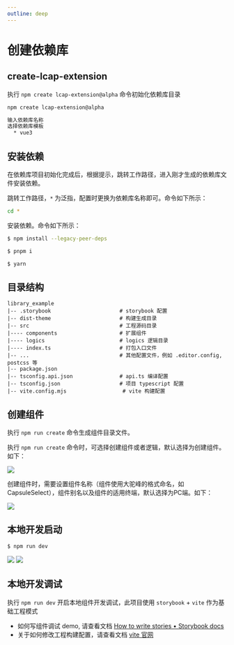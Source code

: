 ```yaml
---
outline: deep
---
```

<script setup>
import { VTCodeGroup, VTCodeGroupTab } from '../.vitepress/components'
</script>

# 创建依赖库 <Badge type="tip" text="vue3" /><Badge type="warning" text="alpha" />

## create-lcap-extension

执行 `npm create lcap-extension@alpha` 命令初始化依赖库目录

``` bash
npm create lcap-extension@alpha

输入依赖库名称
选择依赖库模板
  * vue3

```


## 安装依赖

在依赖库项目初始化完成后，根据提示，跳转工作路径，进入刚才生成的依赖库文件安装依赖。

跳转工作路径，`*` 为泛指，配置时更换为依赖库名称即可。命令如下所示：

```bash
cd *
```

安装依赖。命令如下所示：

<VTCodeGroup>
  <VTCodeGroupTab label="npm">

  ```sh
  $ npm install --legacy-peer-deps
  ```

  </VTCodeGroupTab>
  <VTCodeGroupTab label="pnpm">

  ```sh
  $ pnpm i
  ```

  </VTCodeGroupTab>
  <VTCodeGroupTab label="yarn">

  ```sh
  $ yarn
  ```

  </VTCodeGroupTab>
</VTCodeGroup>

## 目录结构

<VTCodeGroup>
  <VTCodeGroupTab label="Vue3">

  ```
  library_example
  |-- .storybook                      # storybook 配置
  |-- dist-theme                      # 构建生成目录
  |-- src                             # 工程源码目录
  |---- components                    # 扩展组件
  |---- logics                        # logics 逻辑目录
  |---- index.ts                      # 打包入口文件
  |-- ...                             # 其他配置文件，例如 .editor.config, postcss 等
  |-- package.json
  |-- tsconfig.api.json               # api.ts 编译配置
  |-- tsconfig.json                   # 项目 typescript 配置
  |-- vite.config.mjs                  # vite 构建配置
  ```

  </VTCodeGroupTab>
</VTCodeGroup>

## 创建组件

执行 `npm run create` 命令生成组件目录文件。

执行 `npm run create` 命令时，可选择创建组件或者逻辑，默认选择为创建组件。如下：

![](/images/create-component.png)

创建组件时，需要设置组件名称（组件使⽤大驼峰的格式命名，如CapsuleSelect），组件别名以及组件的适用终端，默认选择为PC端。如下：

![](/images/create-component1.png)

## 本地开发启动

```sh
$ npm run dev
```
![](/images/dev.png)
![](/images/dev1.png)

## 本地开发调试

执行 `npm run dev`  开启本地组件开发调试，此项目使用 `storybook` + `vite` 作为基础工程模式

- 如何写组件调试 demo, 请查看文档 [How to write stories • Storybook docs](https://storybook.js.org/docs/writing-stories)
- 关于如何修改工程构建配置，请查看文档 [vite 官网](https://vitejs.dev/)
